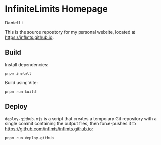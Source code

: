 # InfiniteLimits Homepage

Daniel Li

This is the source repository for my personal website,
located at <https://inflmts.github.io>.

## Build

Install dependencies:

```
pnpm install
```

Build using Vite:

```
pnpm run build
```

## Deploy

`deploy-github.mjs` is a script that creates a temporary Git repository
with a single commit containing the output files,
then force-pushes it to
<https://github.com/inflmts/inflmts.github.io>:

```
pnpm run deploy-github
```
